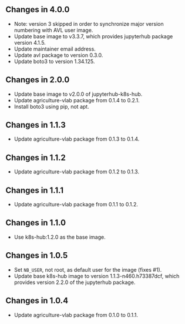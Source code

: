 ## Changes in 4.0.0

* Note: version 3 skipped in order to synchronize major version numbering
  with AVL user image.
* Update base image to v3.3.7, which provides jupyterhub package
  version 4.1.5.
* Update maintainer email address.
* Update avl package to version 0.3.0.
* Update boto3 to version 1.34.125.

## Changes in 2.0.0

* Update base image to v2.0.0 of jupyterhub-k8s-hub.
* Update agriculture-vlab package from 0.1.4 to 0.2.1.
* Install boto3 using pip, not apt.

## Changes in 1.1.3

* Update agriculture-vlab package from 0.1.3 to 0.1.4.

## Changes in 1.1.2

* Update agriculture-vlab package from 0.1.2 to 0.1.3.

## Changes in 1.1.1

* Update agriculture-vlab package from 0.1.1 to 0.1.2.

## Changes in 1.1.0

* Use k8s-hub:1.2.0 as the base image.

## Changes in 1.0.5

* Set `NB_USER`, not root, as default user for the image (fixes #1).
* Update base k8s-hub image to version 1.1.3-n460.h73387dcf, which provides
  version 2.2.0 of the jupyterhub package.

## Changes in 1.0.4

* Update agriculture-vlab package from 0.1.0 to 0.1.1.
